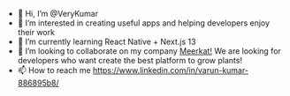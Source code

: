 - 👋 Hi, I’m @VeryKumar
- 👀 I’m interested in creating useful apps and helping developers enjoy their work
- 🌱 I’m currently learning React Native + Next.js 13
- 💞️ I’m looking to collaborate on my company [Meerkat!](https://github.com/Meerkat-Partners) We are looking for developers who want create the best platform to grow plants!
- 📫 How to reach me https://www.linkedin.com/in/varun-kumar-886895b8/

<!---
VeryKumar/VeryKumar is a ✨ special ✨ repository because its `README.md` (this file) appears on your GitHub profile.
You can click the Preview link to take a look at your changes.
--->
